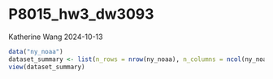 P8015_hw3_dw3093
================
Katherine Wang
2024-10-13

``` r
data("ny_noaa")
dataset_summary <- list(n_rows = nrow(ny_noaa), n_columns = ncol(ny_noaa), column_names = colnames(ny_noaa))
view(dataset_summary)
```
